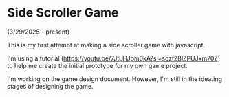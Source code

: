 <h1>Side Scroller Game</h1>
(3/29/2025 - present)

This is my first attempt at making a side scroller game with javascript. 

I'm using a tutorial (https://youtu.be/7JtLHJbm0kA?si=sozt2BlZPUJxm70Z) to help me create the initial prototype for my own game project.

I'm working on the game design document. However, I'm still in the ideating stages of designing the game.
